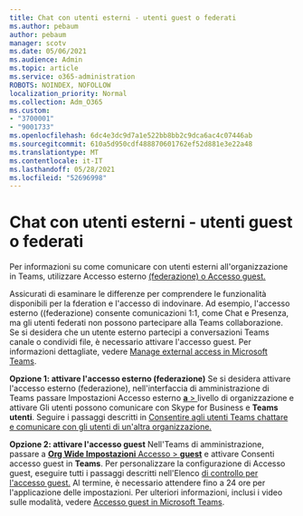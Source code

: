 ```yaml
---
title: Chat con utenti esterni - utenti guest o federati
ms.author: pebaum
author: pebaum
manager: scotv
ms.date: 05/06/2021
ms.audience: Admin
ms.topic: article
ms.service: o365-administration
ROBOTS: NOINDEX, NOFOLLOW
localization_priority: Normal
ms.collection: Adm_O365
ms.custom:
- "3700001"
- "9001733"
ms.openlocfilehash: 6dc4e3dc9d7a1e522bb8bb2c9dca6ac4c07446ab
ms.sourcegitcommit: 610a5d950cdf488870601762ef52d881e3e22a48
ms.translationtype: MT
ms.contentlocale: it-IT
ms.lasthandoff: 05/28/2021
ms.locfileid: "52696998"
---
```

# <a name="chat-with-external-users---guests-or-federated-users"></a>Chat con utenti esterni - utenti guest o federati

Per informazioni su come comunicare con utenti esterni all'organizzazione in Teams, utilizzare Accesso esterno [(federazione) o Accesso guest.](/microsoftteams/manage-external-access#external-access-vs-guest-access)

Assicurati di esaminare le differenze per comprendere le funzionalità disponibili per la fderation e l'accesso di indovinare. Ad esempio, l'accesso esterno ((federazione) consente comunicazioni 1:1, come Chat e Presenza, ma gli utenti federati non possono partecipare alla Teams collaborazione. Se si desidera che un utente esterno partecipi a conversazioni Teams canale o condividi file, è necessario attivare l'accesso guest. Per informazioni dettagliate, vedere [Manage external access in Microsoft Teams](/microsoftteams/manage-external-access#external-access-vs-guest-access).

**Opzione 1: attivare l'accesso esterno (federazione)** Se si desidera attivare l'accesso esterno (federazione), nell'interfaccia di amministrazione di Teams passare Impostazioni Accesso esterno [ **a**  > ](https://admin.teams.microsoft.com/company-wide-settings/external-communications) livello di organizzazione e attivare Gli utenti possono comunicare con Skype for Business e **Teams utenti**. Seguire i passaggi descritti in [Consentire agli utenti Teams chattare e comunicare con gli utenti di un'altra organizzazione.](/microsoftteams/manage-external-access#let-your-teams-users-chat-and-communicate-with-users-in-another-organization)

**Opzione 2: attivare l'accesso guest** Nell'Teams di amministrazione, passare a [ **Org Wide Impostazioni** Accesso  >  **guest**](https://admin.teams.microsoft.com/company-wide-settings/guest-configuration) e attivare Consenti accesso guest in **Teams**. Per personalizzare la configurazione di Accesso guest, eseguire tutti i passaggi descritti nell'Elenco [di controllo per l'accesso guest.](/microsoftteams/guest-access-checklist) Al termine, è necessario attendere fino a 24 ore per l'applicazione delle impostazioni. Per ulteriori informazioni, inclusi i video sulle modalità, vedere [Accesso guest in Microsoft Teams](/microsoftteams/guest-access).